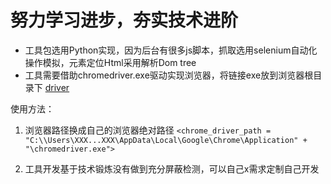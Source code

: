 # 努力学习进步，夯实技术进阶

* 工具包选用Python实现，因为后台有很多js脚本，抓取选用selenium自动化操作模拟，元素定位Html采用解析Dom tree
* 工具需要借助chromedriver.exe驱动实现浏览器，将链接exe放到浏览器根目录下
[driver](https://github.com/zjb1001/DayDay-Study/blob/master/DayDayUp-AutoStudy/Driver/chromedriver.exe)

 使用方法：
 1. 浏览器路径换成自己的浏览器绝对路径
 `<chrome_driver_path = "C:\\Users\XXX...XXX\AppData\Local\Google\Chrome\Application" + "\chromedriver.exe">`
 
 2. 工具开发基于技术锻炼没有做到充分屏蔽检测，可以自己x需求定制自己开发
